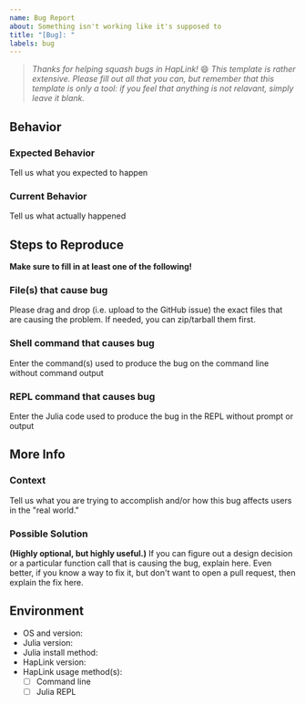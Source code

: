 ```yaml
---
name: Bug Report
about: Something isn't working like it's supposed to
title: "[Bug]: "
labels: bug
---
```


> _Thanks for helping squash bugs in HapLink!_ :smile:
> _This template is rather extensive._
> _Please fill out all that you can, but remember that this template_
> _is only a tool: if you feel that anything is not relavant, simply_
> _leave it blank._

## Behavior

### Expected Behavior

Tell us what you expected to happen

### Current Behavior

Tell us what actually happened

## Steps to Reproduce

**Make sure to fill in at least one of the following!**

### File(s) that cause bug

Please drag and drop (i.e. upload to the GitHub issue) the exact files
that are causing the problem. If needed, you can zip/tarball them
first.

### Shell command that causes bug

Enter the command(s) used to produce the bug on the command line
without command output

### REPL command that causes bug

Enter the Julia code used to produce the bug in the REPL without prompt
or output

## More Info

### Context

Tell us what you are trying to accomplish and/or how this bug affects
users in the "real world."

### Possible Solution

**(Highly optional, but highly useful.)**
If you can figure out a design decision or a particular function call
that is causing the bug, explain here.
Even better, if you know a way to fix it, but don't want to open a pull
request, then explain the fix here.

## Environment

- OS and version:
- Julia version:
- Julia install method:
- HapLink version:
- HapLink usage method(s):
  - [ ] Command line
  - [ ] Julia REPL
